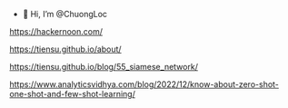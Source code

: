 - 👋 Hi, I’m @ChuongLoc

https://hackernoon.com/

https://tiensu.github.io/about/

https://tiensu.github.io/blog/55_siamese_network/

https://www.analyticsvidhya.com/blog/2022/12/know-about-zero-shot-one-shot-and-few-shot-learning/


